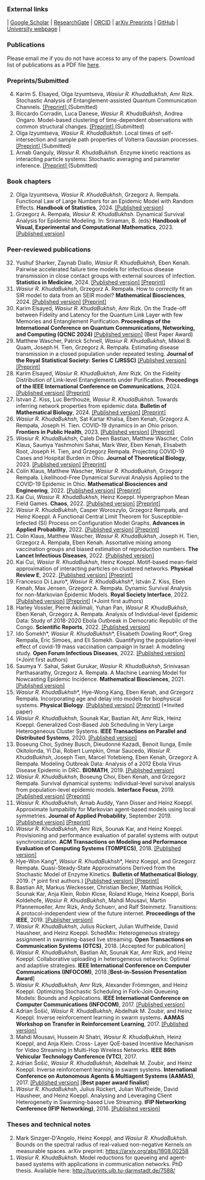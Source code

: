 ### External links
| [Google Scholar](https://scholar.google.de/citations?user=omkLnoEAAAAJ&hl=en) | [ResearchGate](https://www.researchgate.net/profile/Wasiur_R_Khudabukhsh) | [ORCID](https://orcid.org/0000-0003-1803-0470) | [arXiv Preprints](https://arxiv.org/search/?searchtype=author&query=KhudaBukhsh%2C+W+R) | [GitHub](https://github.com/wasiur) | [University webpage](https://www.nottingham.ac.uk/mathematics/people/wasiur.khudabukhsh) |

<h3>Publications</h3>

Please email me if you do not have access to any of the papers. Download list of publications as a PDF file [here](https://www.wasiur.xyz/CV/ListOfPublications.pdf).

<h3>Preprints/Submitted</h3>
<ol reversed>
  <li>Karim S. Elsayed, Olga Izyumtseva, <em>Wasiur R. KhudaBukhsh</em>, Amr Rizk. Stochastic Analysis of Entanglement-assisted Quantum Communication Channels. <a href="https://arxiv.org/abs/2412.16157">[Preprint] </a>(Submitted) </li>
  <li>Riccardo Corradin, Luca Danese, <em>Wasiur R. KhudaBukhsh</em>, Andrea Ongaro. Model-based clustering of time-dependent observations with common structural changes. <a href="https://arxiv.org/abs/2410.09552">[Preprint] </a> (Submitted)</li>
  <li>Olga Izyumtseva,  <em>Wasiur R. KhudaBukhsh</em>. Local times of self-intersection and sample path properties of Volterra Gaussian processes. <a href="https://arxiv.org/abs/2409.04377">[Preprint] </a>(Submitted)</li>
  <li>Arnab Ganguly,  <em>Wasiur R. KhudaBukhsh</em>. Enzyme kinetic reactions as interacting particle systems: Stochastic averaging and parameter inference. <a href="https://arxiv.org/abs/2409.06565">[Preprint] </a>(Submitted) </li>
</ol>


<h3>Book chapters</h3>
<ol reversed>
  <li>Olga Izyumtseva, <em>Wasiur R. KhudaBukhsh</em>, Grzegorz A. Rempała. Functional Law of Large Numbers for an Epidemic Model with Random Effects. <strong>Handbook of Statistics</strong>, 2024. <a href="https://doi.org/10.1016/bs.host.2024.07.002">[Published version]</a></li>
  <li>Grzegorz A. Rempała, <em>Wasiur R. KhudaBukhsh</em>. Dynamical Survival Analysis for Epidemic Modeling. In: Sriraman, B. (eds) <strong>Handbook of Visual, Experimental and Computational Mathematics</strong>, 2023. <a href="https://link.springer.com/referenceworkentry/10.1007/978-3-030-93954-0_31-1">[Published version]</a></li>
</ol>

<h3>Peer-reviewed publications</h3>
<ol reversed>
<li>Yushuf Sharker, Zaynab Diallo, <em>Wasiur R. KhudaBukhsh</em>, Eben Kenah. Pairwise accelerated failure time models for infectious disease transmission in close contact groups with external sources of infection. <strong>Statistics in Medicine</strong>, 2024. <a href="https://doi.org/10.1002/sim.10226">[Published version]</a> <a href="https://arxiv.org/abs/1901.04916">[Preprint]</a></li>
<li><em>Wasiur R. KhudaBukhsh</em>, Grzegorz A. Rempała. How to <em>correctly</em> fit an SIR model to data from an SEIR model? <strong>Mathematical Biosciences</strong>, 2024. <a href="https://doi.org/10.1016/j.mbs.2024.109265">[Published version]</a> <a href="https://papers.ssrn.com/sol3/papers.cfm?abstract_id=4690900">[Preprint]</a></li>
<li>Karim Elsayed, <em>Wasiur R. KhudaBukhsh</em>, Amr Rizk. On the Trade-off between Fidelity and Latency for the Quantum Link Layer with few Memories and Entanglement Purification.<strong> Proceedings of the International Conference on Quantum Communications, Networking, and Computing (QCNC 2024)</strong> <a href="https://ieeexplore.ieee.org/abstract/document/10628208">[Published version]</a> (Best Paper Award)</li>
<li>Matthew Wascher, Patrick Schnell, <em>Wasiur R. KhudaBukhsh</em>, Mikkel B. Quam, Joseph H. Tien, Grzegorz A. Rempała. Estimating disease transmission in a closed population under repeated testing. <strong>Journal of the Royal Statistical Society: Series C (JRSSC)</strong> <a href="https://doi.org/10.1093/jrsssc/qlae021">[Published version]</a> <a href="https://www.medrxiv.org/content/10.1101/2021.06.22.21259342v1">[Preprint]</a></li>
<li>Karim Elsayed, <em>Wasiur R. KhudaBukhsh</em>, Amr Rizk. On the Fidelity Distribution of Link-level Entanglements under Purification. <strong>Proceedings of the IEEE International Conference on Communications</strong>, 2024. <a href="https://ieeexplore.ieee.org/abstract/document/10622822">[Published version]</a> <a href="https://arxiv.org/abs/2310.18198">[Preprint]</a></li>
<li>Istvan Z. Kiss, Luc Berthouze, <em>Wasiur R. KhudaBukhsh</em>. Towards inferring network properties from epidemic data. <strong>Bulletin of Mathematical Biology</strong>, 2024. <a href="https://link.springer.com/article/10.1007/s11538-023-01235-3">[Published version]</a> <a href="https://arxiv.org/abs/2302.02470">[Preprint]</a></li>
<li><em>Wasiur R. KhudaBukhsh</em>, Sat Kartar Khalsa, Eben Kenah, Grzegorz A. Rempała, Joseph H. Tien. COVID-19 dynamics in an Ohio prison. <strong>Frontiers in Public Health</strong>, 2023. <a href="https://www.frontiersin.org/articles/10.3389/fpubh.2023.1087698/full">[Published version]</a> <a href="https://www.medrxiv.org/content/10.1101/2021.01.14.21249782v1">[Preprint]</a></li>
<li><em>Wasiur R. KhudaBukhsh</em>, Caleb Deen Bastian, Matthew Wascher, Colin Klaus, Saumya Yashmohini Sahai, Mark Weir, Eben Kenah, Elisabeth Root, Joseph H. Tien, and Grzegorz Rempała. Projecting COVID-19 Cases and Hospital Burden in Ohio. <strong>Journal of Theoretical Biology</strong>, 2023. <a href="https://doi.org/10.1016/j.jtbi.2022.111404">[Published version]</a> <a href="https://www.medrxiv.org/content/10.1101/2022.07.27.22278117v1">[Preprint]</a></li>
<li>Colin Klaus, Matthew Wascher, <em>Wasiur R. KhudaBukhsh</em>, Grzegorz Rempała. Likelihood-Free Dynamical Survival Analysis Applied to the COVID-19 Epidemic in Ohio. <strong>Mathematical Biosciences and Engineering</strong>, 2022. <a href="https://www.aimspress.com/article/doi/10.3934/mbe.2023192">[Published version]</a> <a href="https://arxiv.org/abs/2208.00417">[Preprint]</a></li>
<li>Kai Cui, <em>Wasiur R. KhudaBukhsh</em>, Heinz Koeppl. Hypergraphon Mean Field Games. <strong>Chaos</strong>, 2022. <a href="https://doi.org/10.1063/5.0093758">[Published version]</a> <a href="https://arxiv.org/abs/2203.16223">[Preprint]</a></li>
<li><em>Wasiur R. KhudaBukhsh</em>, Casper Woroszylo, Grzegorz Rempała, and Heinz Koeppl. A Functional Central Limit Theorem for Susceptible-Infected (SI) Process on Configuration Model Graphs. <strong>Advances in Applied Probability</strong>, 2022. <a href="https://www.cambridge.org/core/journals/advances-in-applied-probability/article/functional-central-limit-theorem-for-si-processes-on-configuration-model-graphs/8ECE68C7706243E769C7B4BF565C8F3E">[Published version]</a> <a href="https://arxiv.org/abs/1703.06328">[Preprint]</a></li>
<li>Colin Klaus, Matthew Wascher, <em>Wasiur R. KhudaBukhsh</em>, Joseph H. Tien, Grzegorz A. Rempała, Eben Kenah. Assortative mixing among vaccination groups and biased estimation of reproduction numbers. <strong>The Lancet Infectious Diseases</strong>, 2022. <a href="https://doi.org/10.1016/S1473-3099(22)00155-4">[Published version]</a></li>
<li>Kai Cui, <em>Wasiur R. KhudaBukhsh</em>, Heinz Koeppl. Motif-based mean-field approximation of interacting particles on clustered networks. <strong>Physical Review E</strong>, 2022. <a href="https://doi.org/10.1103/PhysRevE.105.L042301">[Published version]</a> <a href="https://arxiv.org/abs/2201.04999">[Preprint]</a></li>
<li>Francesco Di Lauro*, <em>Wasiur R. KhudaBukhsh</em>*, István Z. Kiss, Eben Kenah, Max Jensen, Grzegorz A. Rempała. Dynamic Survival Analysis for non-Markovian Epidemic Models. <strong>Royal Society Interface</strong>, 2022. <a href="https://doi.org/10.1098/rsif.2022.0124">[Published version]</a>  <a href="https://arxiv.org/abs/2202.09948">[Preprint]</a> (*Joint first authors)</li>
<li>Harley Vossler, Pierre Akilimali, Yuhan Pan, <em>Wasiur R. KhudaBukhsh</em>, Eben Kenah, Grzegorz A. Rempała. Analysis of Individual-level Epidemic Data: Study of 2018-2020 Ebola Outbreak in Democratic Republic of the Congo. <strong>Scientific Reports</strong>, 2022. <a href="https://doi.org/10.1038/s41598-022-09564-4">[Published version]</a></li>
<li>Ido Somekh*, <em>Wasiur R. KhudaBukhsh</em>*, Elisabeth Dowling Root*, Greg Rempala, Eric Simoes, and Eli Somekh. Quantifying the population-level effect of covid-19 mass vaccination campaign in Israel: A modeling study. <strong>Open Forum Infectious Diseases</strong>, 2022. <a href="https://doi.org/10.1093/ofid/ofac087">[Published version]</a> (*Joint first authors)</li>
<li>Saumya Y. Sahai, Saket Gurukar, <em>Wasiur R. KhudaBukhsh</em>, Srinivasan Parthasarathy, Grzegorz A. Rempała. A Machine Learning Model for Nowcasting Epidemic Incidence. <strong>Mathematical Biosciences</strong>, 2021. <a href="https://doi.org/10.1016/j.mbs.2021.108677">[Published version]</a></li>
<li><em>Wasiur R. KhudaBukhsh</em>*, Hye-Wong Kang, Eben Kenah, and Grzegorz Rempała. Incorporating age and delay into models for biophysical systems. <strong>Physical Biology</strong>. <a href="https://iopscience.iop.org/article/10.1088/1478-3975/abc2ab/meta">[Published version]</a> <a href="https://arxiv.org/abs/2007.00577">[Preprint]</a> (*Invited paper)</li>
<li><em>Wasiur R. KhudaBukhsh</em>, Sounak Kar, Bastian Alt, Amr Rizk, Heinz Koeppl. Generalized Cost-Based Job Scheduling in Very Large Heterogeneous Cluster Systems. <strong>IEEE Transactions on Parallel and Distributed Systems</strong>, 2020. <a href="https://ieeexplore.ieee.org/abstract/document/9099971">[Published version]</a></li>
<li>Boseung Choi, Sydney Busch, Dieudonné Kazadi, Benoit Ilunga, Emile Okitolonda, Yi Dai, Robert Lumpkin, Omar Saucedo, <em>Wasiur R. KhudaBukhsh</em>, Joseph Tien, Marcel Yotebieng, Eben Kenah, Grzegorz A. Rempała. Modeling Outbreak Data: Analysis of a 2012 Ebola Virus Disease Epidemic in DRC. <strong>BIOMATH</strong>, 2019. <a href="http://dx.doi.org/10.11145/j.biomath.2019.10.037">[Published version]</a></li>
<li><em>Wasiur R. KhudaBukhsh</em>, Boseung Choi, Eben Kenah, and Grzegorz Rempała. Survival dynamical systems: individual-level survival analysis from population-level epidemic models. <strong>Interface Focus</strong>, 2019. <a href="https://doi.org/10.1098/rsfs.2019.0048">[Published version]</a> <a href="http://arxiv.org/abs/1901.00405">[Preprint]</a></li>
<li><em>Wasiur R. KhudaBukhsh</em>, Arnab Auddy, Yann Disser and Heinz Koeppl. Approximate lumpability for Markovian agent-based models using local symmetries. <strong>Journal of Applied Probability</strong>, September 2019. <a href="https://doi.org/10.1017/jpr.2019.44">[Published version]</a> <a href="http://arxiv.org/abs/1804.00910">[Preprint]</a></li>
<li><em>Wasiur R. KhudaBukhsh</em>, Amr Rizk, Sounak Kar, and Heinz Koeppl. Provisioning and performance evaluation of parallel systems with output synchronization. <strong>ACM Transactions on Modeling and Performance Evaluation of Computing Systems (TOMPECS)</strong>, 2018. <a href="https://dl.acm.org/citation.cfm?id=3300142">[Published version]</a></li>
<li>Hye-Won Kang*, <em>Wasiur R. KhudaBukhsh</em>*, Heinz Koeppl, and Grzegorz Rempała. Quasi-Steady-State Approximations Derived from the Stochastic Model of Enzyme Kinetics. <strong>Bulletin of Mathematical Biology</strong>, 2019. (* joint first authors.) <a href="https://doi.org/10.1007/s11538-019-00574-4">[Published version]</a> <a href="https://arxiv.org/abs/1711.02791">[Preprint]</a></li>
<li>Bastian Alt, Markus Weckesser, Christian Becker, Matthias Hollick, Sounak Kar, Anja Klein, Robin Klose, Roland Kluge, Heinz Koeppl, Boris Koldehofe, <em>Wasiur R. KhudaBukhsh</em>, Mahdi Mousavi, Martin Pfannemueller, Amr Rizk, Andy Schuerr, and Ralf Steinmetz. Transitions: A protocol-independent view of the future internet. <strong>Proceedings of the IEEE</strong>, 2019. <a href="https://ieeexplore.ieee.org/document/8651367">[Publisher version]</a></li>
<li><em>Wasiur R. KhudaBukhsh</em>, Julius Rückert, Julian Wulfheide, David Hausheer, and Heinz Koeppl. SchedMix: Heterogeneous strategy assignment in swarming-based live streaming. <strong>Open Transactions on Communication Systems (OTCS)</strong>, 2018. [Accepted for publication]</li>
<li><em>Wasiur R. KhudaBukhsh</em>, Bastian Alt, Sounak Kar, Amr Rizk, and Heinz Koeppl. Collaborative uploading in heterogeneous networks: Optimal and adaptive strategies. <strong>IEEE International Conference on Computer Communications (INFOCOM)</strong>, 2018.[<strong>Best-in-Session Presentation Award</strong>]</li>
<li><em>Wasiur R. KhudaBukhsh</em>, Amr Rizk, Alexander Frömmgen, and Heinz Koeppl. Optimizing Stochastic Scheduling in Fork-Join Queueing Models: Bounds and Applications. <strong>IEEE International Conference on Computer Communications (INFOCOM)</strong>, 2017. <a href="http://ieeexplore.ieee.org/document/8057013/">[Published version]</a></li>
<li>Adrian Šošić, <em>Wasiur R. KhudaBukhsh</em>, Abdelhak M. Zoubir, and Heinz Koeppl. Inverse reinforcement learning in swarm systems. <strong>AAMAS Workshop on Transfer in Reinforcement Learning</strong>, 2017. <a href="http://www.tirl.info/proceedings/2017/SosicEtal-Inverse.pdf">[Published version]</a></li>
<li>Mahdi Mousavi, Hussein Al Shatri, <em>Wasiur R. KhudaBukhsh</em>, Heinz Koeppl, and Anja Klein. Cross- Layer QoE-based Incentive Mechanism for Video Streaming in Multi-Hop Wireless Networks. <strong>IEEE 86th Vehicular Technology Conference (VTC)</strong>, 2017.</li>
<li>Adrian Šošić, <em>Wasiur R. KhudaBukhsh</em>, Abdelhak M. Zoubir, and Heinz Koeppl. Inverse reinforcement learning in swarm systems. <strong>International Conference on Autonomous Agents & Multiagent Systems (AAMAS)</strong>, 2017. <a href="https://dl.acm.org/citation.cfm?id=3091320">[Published version]</a> [<strong>Best paper award finalist</strong>]</li>
<li><em>Wasiur R. KhudaBukhsh</em>, Julius Rückert, Julian Wulfheide, David Hausheer, and Heinz Koeppl. Analysing and Leveraging Client Heterogeneity in Swarming-based Live Streaming. <strong>IFIP Networking Conference (IFIP Networking)</strong>, 2016. <a href="http://ieeexplore.ieee.org/document/7497234/">[Published version]</a></li> 
</ol>




   

<h3>Theses and technical notes</h3>
<ol reversed>
    <li>Mark Sinzger-D'Angelo, Heinz Koeppl, and <em>Wasiur R. KhudaBukhsh</em>. Bounds on the spectral radius of real-valued non-negative Kernels on measurable spaces. arXiv preprint: <a href="https://arxiv.org/abs/1808.00258">https://arxiv.org/abs/1808.00258</a></li>
  <li><em>Wasiur R. KhudaBukhsh</em>. Model reductions for queueing and agent-based systems with applications in communication networks. PhD thesis. Available here: <a href="http://tuprints.ulb.tu-darmstadt.de/7588/">http://tuprints.ulb.tu-darmstadt.de/7588/</a></li>
</ol>
